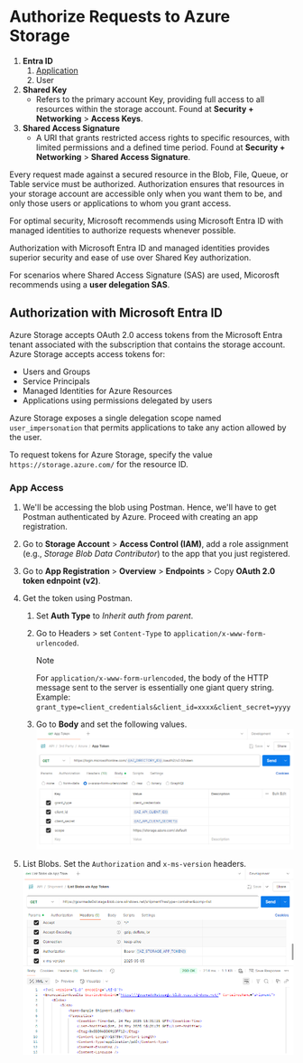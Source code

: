 # Authorize Requests to Azure Storage

1. **Entra ID**
   1. [Application](https://learn.microsoft.com/en-us/azure/databricks/connect/storage/aad-storage-service-principal)
   2. User
2. **Shared Key**
   - Refers to the primary account Key, providing full access to all resources within the storage account. Found at **Security + Networking** > **Access Keys**.
3. **Shared Access Signature**
   - A URI that grants restricted access rights to specific resources, with limited permissions and a defined time period. Found at **Security + Networking** > **Shared Access Signature**.

Every request made against a secured resource in the Blob, File, Queue, or Table service must be authorized. Authorization ensures that resources in your storage account are accessible only when you want them to be, and only those users or applications to whom you grant access.

For optimal security, Microsoft recommends using Microsoft Entra ID with managed identities to authorize requests whenever possible.

Authorization with Microsoft Entra ID and managed identities provides superior security and ease of use over Shared Key authorization.

For scenarios where Shared Access Signature (SAS) are used, Micorosft recommends using a **user delegation SAS**.

## Authorization with Microsoft Entra ID

Azure Storage accepts OAuth 2.0 access tokens from the Microsoft Entra tenant associated with the subscription that contains the storage account. Azure Storage accepts access tokens for:

- Users and Groups
- Service Principals
- Managed Identities for Azure Resources
- Applications using permissions delegated by users

Azure Storage exposes a single delegation scope named `user_impersonation` that permits applications to take any action allowed by the user.

To request tokens for Azure Storage, specify the value `https://storage.azure.com/` for the resource ID.

### App Access

1. We'll be accessing the blob using Postman. Hence, we'll have to get Postman authenticated by Azure. Proceed with creating an app registration.
2. Go to **Storage Account** > **Access Control (IAM)**, add a role assignment (e.g., _Storage Blob Data Contributor_) to the app that you just registered.
3. Go to **App Registration** > **Overview** > **Endpoints** > Copy **OAuth 2.0 token ednpoint (v2)**.
4. Get the token using Postman.

   1. Set **Auth Type** to _Inherit auth from parent_.
   2. Go to Headers > set `Content-Type` to `application/x-www-form-urlencoded`.

      > [!NOTE]
      > For `application/x-www-form-urlencoded`, the body of the HTTP message sent to the server is essentially one giant query string.
      > Example: `grant_type=client_credentials&client_id=xxxx&client_secret=yyyy`

   3. Go to **Body** and set the following values.
      ![App Token Request](assets/08-storage-account-auth/01-app-token-request.png)

5. List Blobs. Set the `Authorization` and `x-ms-version` headers.
   ![List Blobs Request using App Token](assets/08-storage-account-auth/02-list-blobs-via-app-token.png)
